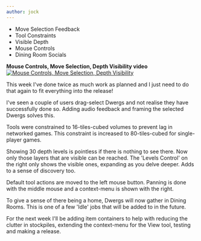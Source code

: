 ```yaml
---
author: jock
---
```

-   Move Selection Feedback
-   Tool Constraints
-   Visible Depth
-   Mouse Controls
-   Dining Room Socials

**Mouse Controls, Move Selection, Depth Visibility video**
[![Mouse Controls, Move Selection, Depth Visibility](http://img.youtube.com/vi/zHORqTdto2k/0.jpg)](https://youtu.be/zHORqTdto2k)

This week I've done twice as much work as planned and I just need to do that again to fit everything into the release!

I've seen a couple of users drag-select Dwergs and not realise they have successfully done so. Adding audio feedback and framing the selected Dwergs solves this.

Tools were constrained to 16-tiles-cubed volumes to prevent lag in networked games. This constraint is increased to 80-tiles-cubed for single-player games.

Showing 30 depth levels is pointless if there is nothing to see there. Now only those layers that are visible can be reached. The 'Levels Control' on the right only shows the visible ones, expanding as you delve deeper. Adds to a sense of discovery too.

Default tool actions are moved to the left mouse button. Panning is done with the middle mouse and a context-menu is shown with the right.

To give a sense of there being a home, Dwergs will now gather in Dining Rooms. This is one of a few 'Idle' jobs that will be added to in the future.

For the next week I'll be adding item containers to help with reducing the clutter in stockpiles, extending the context-menu for the View tool, testing and making a release.
